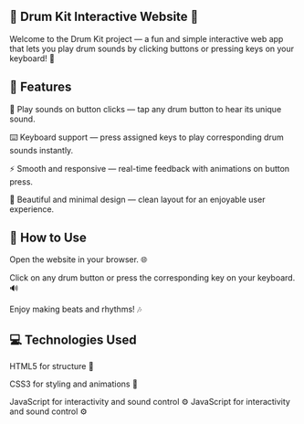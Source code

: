 🥁 Drum Kit Interactive Website 🎵
-
Welcome to the Drum Kit project — a fun and simple interactive web app that lets you play drum sounds by clicking buttons or pressing keys on your keyboard! 🎉

🎯 Features
-
🎹 Play sounds on button clicks — tap any drum button to hear its unique sound.

⌨️ Keyboard support — press assigned keys to play corresponding drum sounds instantly.

⚡ Smooth and responsive — real-time feedback with animations on button press.

🎨 Beautiful and minimal design — clean layout for an enjoyable user experience.

🚀 How to Use
-
Open the website in your browser. 🌐

Click on any drum button or press the corresponding key on your keyboard. 🔊

Enjoy making beats and rhythms! 🎶

💻 Technologies Used
--
HTML5 for structure 📄

CSS3 for styling and animations 🎨

JavaScript for interactivity and sound control ⚙️
JavaScript for interactivity and sound control ⚙️
